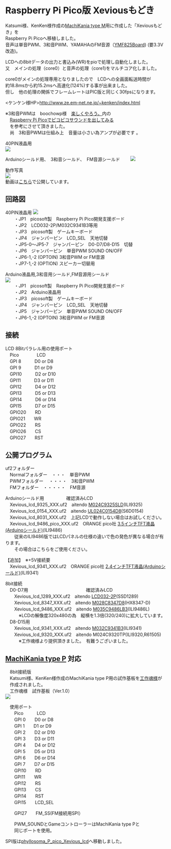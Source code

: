 # Raspberry Pi Pico版 Xeviousもどき  
Katsumi様、KenKen様作成の[MachiKania type M](http://www.ze.em-net.ne.jp/~kenken/machikania/typem.html)用に作成した「Xeviousもどき」を  
Raspberry Pi Picoへ移植しました。  
音声は単音PWM、3和音PWM、YAMAHAのFM音源（[YMF825Board](http://uda.la/fm/)) (要3.3V改造)。  

LCDへの8bitデータの出力と書込み(WR)をpioで処理し自動化しました。  
又　メインの処理（core0）と音声の処理（core1)をマルチコア化しました。  

core0がメインの処理専用となりましたので　LCDへの全画面転送時間が  
約18.8msから約15.2msへ高速化(124%)する事が出来ました。  
但し　他の処理の関係でフレームレートはPIC版と同じく30fpsになります。  

<ケンケン様HP>http://www.ze.em-net.ne.jp/~kenken/index.html  

※3和音PWMは　boochowp様　[楽しくやろう。](https://blog.boochow.com/)内の  
　[Raspberry Pi Picoでピコピコサウンドを出してみる](https://blog.boochow.com/article/pico-pwm-sound.html)  
　を参考にさせて頂きました。  
　尚　3和音PWMは仕組み上　音量は小さい為アンプが必要です 。  
 
40PIN液晶用  
![](Xevious1.jpg)  

Arduinoシールド用、　3和音シールド、　FM音源シールド　　
![](Xevious2.jpg)  

動作写真  
![](Xevious3.jpg)  
動画は[こちら](https://youtu.be/qzr7wMj9juU)で公開しています。  

## 回路図  
40PIN液晶用
![](Xevious_lcd_40pin.jpg)  
　　・JP1　picosoft製　Raspberry Pi Pico開発支援ボード  
　　・JP2　LCD032-2P/M032C9341B3等用  
　　・JP3　picosoft製　ゲームキーボード  
　　・JP4　ジャンパーピン　LCD_SEL　天地切替  
　　・JP5-0～JP5-7　ジャンパーピン　D0-D7/D8-D15　切替  
　　・JP6　ジャンパーピン　単音PWM SOUND ON/OFF  
　　・JP6-1,-2 (OPTOIN) 3和音PWM or FM音源  
　　・JP7-1,-2 (OPTION) スピーカー切替用  
    
Arduino液晶用,3和音用シールド,FM音源用シールド  
![](Xevious_lcd_Arduino.jpg)  
　　・JP1　picosoft製　Raspberry Pi Pico開発支援ボード  
　　・JP2　Arduino液晶用  
　　・JP3　picosoft製　ゲームキーボード  
　　・JP4　ジャンパーピン　LCD_SEL　天地切替  
　　・JP5　ジャンパーピン　単音PWM SOUND ON/OFF  
　　・JP6-1,-2 (OPTOIN) 3和音PWM or FM音源  
  
## 接続  
LCD 8Bitパラレル用の使用ポート  
　Pico　　　　LCD  
　GPI 8　　　D0 or D8  
　GPI 9　　　D1 or D9  
　GPI10　　　D2 or D10  
　GPI11　　　D3 or D11  
　GPI12　　　D4 or D12  
　GPI13　　　D5 or D13  
　GPI14　　　D6 or D14  
　GPI15　　　D7 or D15  
　GPIO20　　RD  
　GPIO21　　WR  
　GPIO22　　RS  
　GPIO26　　CS  
　GPIO27　　RST  

## 公開プログラム  
uf2フォルダー  
　Normalフォルダー　・・・　単音PWM  
　PWMフォルダー　 ・・・・　3和音PWM  
　FMフォルダー　・・・・・　FM音源  

Arduinoシールド用　　　　　確認済みLCD  
　Xevious_lcd_9325_XXX.uf2　aitendo [M024C9325SLD](https://www.aitendo.com/product/15381 )(ILI9325)  
　Xevious_lcd_0154_XXX.uf2　aitendo [UL024C0154D8](https://www.aitendo.com/product/16104)(S6D0154)    
　Xevious_lcd_8031_XXX.uf2　上記LCDで動作しない場合はお試しください。  
　Xevious_lcd_9486_pico_XXX.uf2　ORANGE pico社 [3.5インチTFT液晶(Arduinoシールド)](https://store.shopping.yahoo.co.jp/orangepicoshop/pico-m-045.html)(ILI9486)   
　　従来のILI9486版ではLCDパネルの仕様の違いで色の発色が異なる場合が有ります。  
　　その場合はこちらをご使用ください。  

 【追加】　※+5V接続要  
　Xevious_lcd_9341_XXX.uf2　ORANGE pico社 [2.4インチTFT液晶(Arduinoシールド)](https://store.shopping.yahoo.co.jp/orangepicoshop/pico-m-046.html)(ILI9341)  

8bit接続    
　D0-D7用　　　　　　　　　　　　　確認済みLCD  
　　Xevious_lcd_1289_XXX.uf2　aitendo [LCD032-2P](https://www.aitendo.com/product/13748)(SSD1289)  
　　Xevious_lcd_8347_XXX.uf2　aitendo [M028C8347D8](https://www.aitendo.com/product/10942)(HX8347-D)  
　　Xevious_lcd_9486_XXX.uf2　aitendo [M035C9486LB3](https://www.aitendo.com/product/11138)(ILI9486L)  
　　　※LCDの解像度320x480の為　縦横を1.3倍(320/240)に拡大しています。  
　D8-D15用  
　　Xevious_lcd_9341_XXX.uf2　aitendo [M032C9341B3](https://www.aitendo.com/product/11138)(ILI9341)  
　　Xevious_lcd_9320_XXX.uf2　aitendo M024C9320TP(ILI9320,R61505)  
　　　※工作魂様より提供頂きました。　有難うございました。 
## [MachiKania type P](http://www.ze.em-net.ne.jp/~kenken/machikania/typep.html) 対応  
　8bit接続版  
　Katsumi様、KenKen様作成のMachiKania type P用の試作基板を[工作魂様](https://github.com/kosaku-damashii/MachiKania-MachiKaniaPhyllosomaBB)が  
　作成されました。  
　工作魂様　試作基板（Ver.1.0）    
![](Xevious4.jpg)  

　使用ポート  
　　Pico　　　LCD  
　　GPI 0　　D0 or D8  
　　GPI 1　　D1 or D9   
　　GPI 2　　D2 or D10  
　　GPI 3　　D3 or D11  
　　GPI 4　　D4 or D12  
　　GPI 5　　D5 or D13  
　　GPI 6　　D6 or D14  
　　GPI 7　　D7 or D15  
　　GPI10　　RD  
　　GPI11　　WR  
　　GPI12　　RS  
　　GPI13　　CS  
　　GPI14　　RST  
　　GPI15　　LCD_SEL  

　　GPI27　　FM_SS(FM接続用SPI）  

　　PWM_SOUNDとGameコントローラーはMachiKania type Pと  
　　同じポートを使用。  

 SPI版は[phyllosoma_P_pico_Xevious_lcd](https://github.com/dozan5/phyllosoma_P_pico_Xevious_lcd)へ移動しました。  
